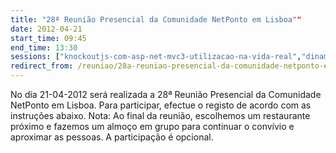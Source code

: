 ```yaml
---
title: "28ª Reunião Presencial da Comunidade NetPonto em Lisboa""
date: 2012-04-21
start_time: 09:45
end_time: 13:30
sessions: ["knockoutjs-com-asp-net-mvc3-utilizacao-na-vida-real","dinamica-e-motivacao-de-equipas-de-projecto"]
redirect_from: /reuniao/28a-reuniao-presencial-da-comunidade-netponto-em-lisboa/
---
```

No dia 21-04-2012 será realizada a 28ª Reunião Presencial da Comunidade NetPonto em Lisboa. Para participar, efectue o registo de acordo com as instruções abaixo.
Nota: Ao final da reunião, escolhemos um restaurante próximo e fazemos um almoço em grupo para continuar o convívio e aproximar as pessoas. A participação é opcional.
